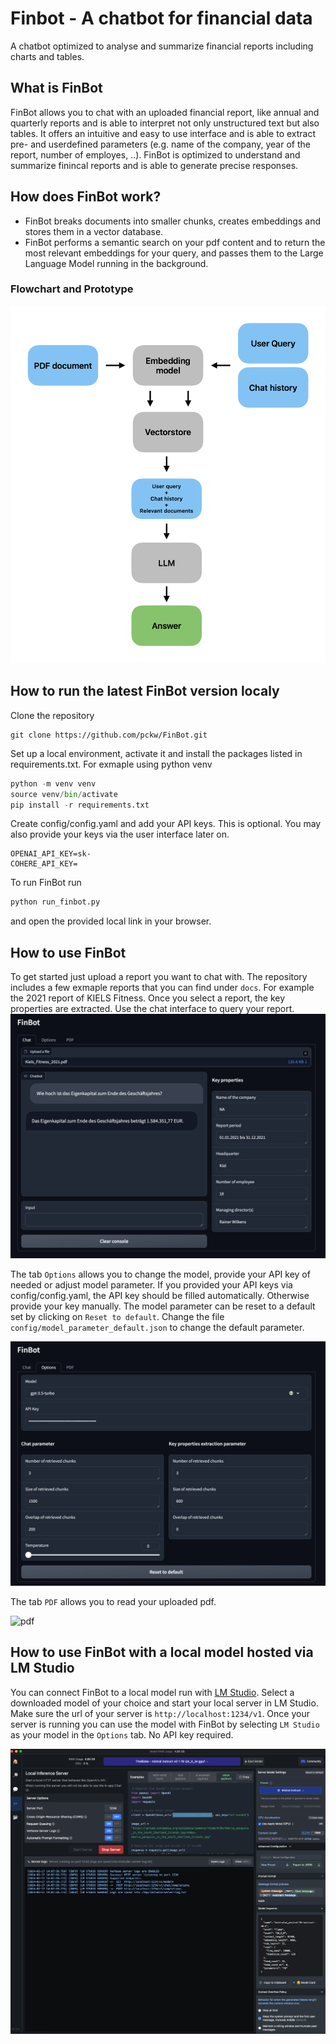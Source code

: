 # Finbot - A chatbot for financial data
A chatbot optimized to analyse and summarize financial reports including charts and tables.

## What is FinBot

FinBot allows you to chat with an uploaded financial report, like annual and quarterly reports and is able to interpret not only unstructured text but also tables. It  offers an intuitive and easy to use interface and is able to extract pre- and userdefined parameters (e.g. name of the company, year of the report, number of employes, ..). FinBot is optimized to understand and summarize finincal reports and is able to generate precise responses.


## How does FinBot work?

- FinBot breaks documents into smaller chunks, creates embeddings and stores them in a vector database.
- FinBot performs a semantic search on your pdf content and to return the most relevant embeddings for your query, and passes them to the Large Language Model running in the background.

### Flowchart and Prototype
![Flowchart](./FlowChart.png)

## How to run the latest FinBot version localy

Clone the repository
```
git clone https://github.com/pckw/FinBot.git
````

Set up a local environment, activate it and install the packages listed in requirements.txt. For exmaple using python venv
```python
python -m venv venv
source venv/bin/activate
pip install -r requirements.txt
```
Create config/config.yaml and add your API keys. This is optional. You may also provide your keys via the user interface later on.
```
OPENAI_API_KEY=sk-
COHERE_API_KEY=
```
To run FinBot run
```python
python run_finbot.py
```
and open the provided local link in your browser.

## How to use FinBot

To get started just upload a report you want to chat with. The repository includes a few exmaple reports that you can find under `docs`. For example the 2021 report of KIELS Fitness. Once you select a report, the key properties are extracted. Use the chat interface to query your report.
![Chat](./screenshots/chat.png)

The tab `Options` allows you to change the model, provide your API key of needed or adjust model parameter. If you provided your API keys via config/config.yaml, the API key should be filled automatically. Otherwise provide your key manually. The model parameter can be reset to a default set by clicking on `Reset to default`. Change the file `config/model_parameter_default.json` to change the default parameter.

![Options](./screenshots/options.png)

The tab `PDF` allows you to read your uploaded pdf.

![pdf](./screenshots/pdfview.png)

## How to use FinBot with a local model hosted via LM Studio

You can connect FinBot to a local model run with [LM Studio](https://lmstudio.ai/). Select a downloaded model of your choice and start your local server in LM Studio. Make sure the url of your server is `http://localhost:1234/v1`. Once your server is running you can use the model with FinBot by selecting `LM Studio` as your model in the `Options` tab. No API key required.

![lmstudio](./screenshots/lmstudio.png)
